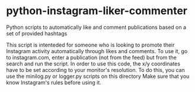 # python-instagram-liker-commenter
Python scripts to automatically like and comment publications based on a set of provided hashtags

This script is intenteded for someone who is
looking to promote their Instagram activity automatically
through likes and comments.
To use it, go to instagram.com, enter a publication (not from the feed)
but from the search and run the script.
In order to use this code, the x/y coordinates have to be set
according to your monitor's resolution.
To do this, you can use the minilog.py or logger.py scripts on this directory
Make sure that you know Instagram's rules before using it.
